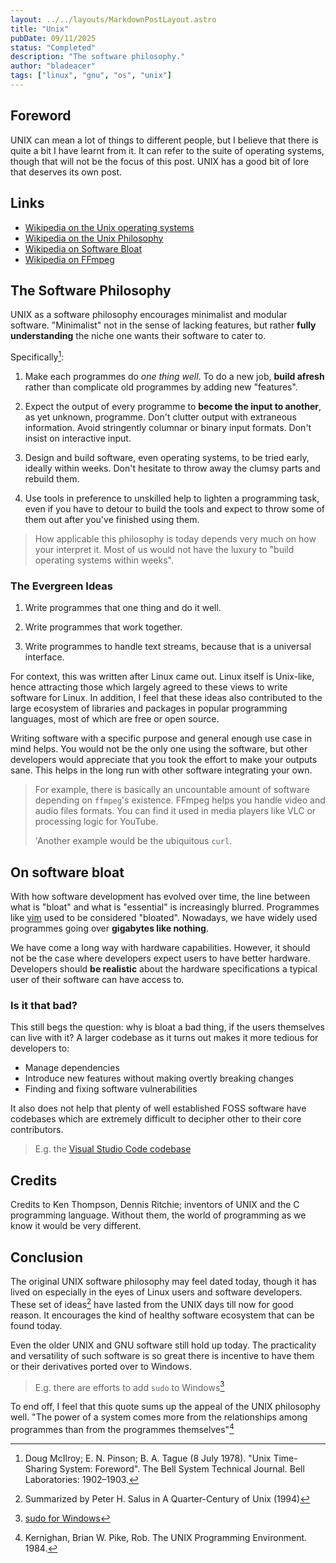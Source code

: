 ```yaml
---
layout: ../../layouts/MarkdownPostLayout.astro
title: "Unix"
pubDate: 09/11/2025
status: "Completed"
description: "The software philosophy."
author: "bladeacer"
tags: ["linux", "gnu", "os", "unix"]
---
```


## Foreword
UNIX can mean a lot of things to different people, but I believe that there is
quite a bit I have learnt from it. It can refer to the suite of operating
systems, though that will not be the focus of this post. UNIX has a good bit of
lore that deserves its own post.

## Links
- [Wikipedia on the Unix operating systems](https://en.wikipedia.org/wiki/Unix)
- [Wikipedia on the Unix Philosophy](https://en.wikipedia.org/wiki/Unix_philosophy)
- [Wikipedia on Software Bloat](https://en.wikipedia.org/wiki/Software_bloat)
- [Wikipedia on FFmpeg](https://en.wikipedia.org/wiki/FFmpeg)

## The Software Philosophy
UNIX as a software philosophy encourages minimalist and modular software.
"Minimalist" not in the sense of lacking features, but rather **fully
understanding** the niche one wants their software to cater to.

Specifically[^1]:

1. Make each programmes do *one thing well*. To do a new job, **build afresh**
rather than complicate old programmes by adding new "features".

2. Expect the output of every programme to **become the input to another**, as yet
unknown, programme. Don't clutter output with extraneous information.
Avoid stringently columnar or binary input formats. Don't insist on interactive input.

3. Design and build software, even operating systems, to be tried early, ideally
within weeks. Don't hesitate to throw away the clumsy parts and rebuild them.

4. Use tools in preference to unskilled help to lighten a programming task, even
if you have to detour to build the tools and expect to throw some of them out after
you've finished using them.

> How applicable this philosophy is today depends very much on how your
> interpret it. Most of us would not have the luxury to "build operating
> systems within weeks".

### The Evergreen Ideas
1. Write programmes that one thing and do it well.

2. Write programmes that work together.

3. Write programmes to handle text streams, because that is a universal interface.

For context, this was written after Linux came out. Linux itself is Unix-like, hence
attracting those which largely agreed to these views to write software for Linux.
In addition, I feel that these ideas also contributed to the large ecosystem of libraries
and packages in popular programming languages, most of which are free or open source.

Writing software with a specific purpose and general enough use case in mind helps.
You would not be the only one using the software, but other developers would appreciate
that you took the effort to make your outputs sane. This helps in the long run with
other software integrating your own.

> For example, there is basically an uncountable amount of software depending on
> `ffmpeg`'s existence. FFmpeg helps you handle video and audio files formats.
> You can find it used in media players like VLC or processing logic for YouTube.
>
> 'Another example would be the ubiquitous `curl`.

## On software bloat
With how software development has evolved over time, the line between what
is "bloat" and what is "essential" is increasingly blurred. Programmes like
[vim](/portfolio/posts/vim#why-this-key-bind-for-that-motion) used to be
considered "bloated". Nowadays, we have widely used programmes going over
**gigabytes like nothing**.

We have come a long way with hardware capabilities. However, it should
not be the case where developers expect users to have better hardware.
Developers should **be realistic** about the hardware specifications a typical
user of their software can have access to.

### Is it that bad?
This still begs the question: why is bloat a bad thing, if the users themselves
can live with it? A larger codebase as it turns out makes it more tedious for
developers to:
- Manage dependencies
- Introduce new features without making overtly breaking changes
- Finding and fixing software vulnerabilities

It also does not help that plenty of well established FOSS software have codebases
which are extremely difficult to decipher other to their core contributors.
> E.g. the [Visual Studio Code codebase](https://github.com/microsoft/vscode)

## Credits
Credits to Ken Thompson, Dennis Ritchie; inventors of UNIX and the C
programming language. Without them, the world of programming as we know it
would be very different.

## Conclusion
The original UNIX software philosophy may feel dated today, though it has lived on
especially in the eyes of Linux users and software developers. These set of
ideas[^2] have lasted from the UNIX days till now for good reason. It encourages
the kind of healthy software ecosystem that can be found today.

Even the older UNIX and GNU software still hold up today. The practicality and
versatility of such software is so great there is incentive
to have them or their derivatives ported over to Windows.
> E.g. there are efforts to add `sudo` to Windows[^3]

To end off, I feel that this quote sums up the appeal of the UNIX philosophy well.
"The power of a system comes more from the relationships among programmes than
from the programmes themselves"[^4]

[^1]: Doug McIlroy; E. N. Pinson; B. A. Tague (8 July 1978). "Unix Time-Sharing System: Foreword". The Bell System Technical Journal. Bell Laboratories: 1902–1903.
[^2]: Summarized by Peter H. Salus in A Quarter-Century of Unix (1994)
[^3]: [sudo for Windows](https://learn.microsoft.com/en-us/windows/advanced-settings/sudo/)
[^4]: Kernighan, Brian W. Pike, Rob. The UNIX Programming Environment. 1984.
